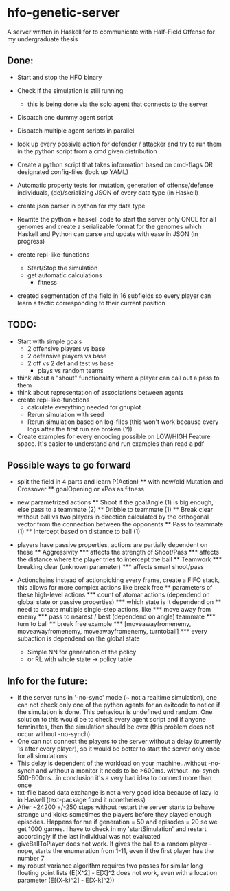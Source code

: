 # hfo-genetic-server
A server written in Haskell for to communicate with Half-Field Offense for my undergraduate thesis

## Done:

  * Start and stop the HFO binary
  * Check if the simulation is still running
    * this is being done via the solo agent that connects to the server
  * Dispatch one dummy agent script

  * Dispatch multiple agent scripts in parallel
  * look up every possivle action for defender / attacker and try to run them in the python script from a cmd given distribution 
  * Create a python script that takes information based on cmd-flags OR designated config-files (look up YAML)
  * Automatic property tests for mutation, generation of offense/defense individuals, (de)/serializing JSON of every data type (in Haskell)
  * create json parser in python for my data type
  * Rewrite the python + haskell code to start the server only ONCE for all genomes and create a serializable format for the genomes which Haskell and Python can parse and update with ease in JSON (in progress)
  * create repl-like-functions
    * Start/Stop the simulation
    * get automatic calculations
      * fitness
  * created segmentation of the field in 16 subfields so every player can learn a tactic corresponding to their current position

## TODO:
  * Start with simple goals
    * 2 offensive players vs base
    * 2 defensive players vs base
    * 2 off vs 2 def and test vs base
      * plays vs random teams
  * think about a "shout" functionality where a player can call out a pass to them
  * think about representation of associations between agents
  * create repl-like-functions
    * calculate everything needed for gnuplot
    * Rerun simulation with seed
    * Rerun simulation based on log-files (this won't work because every logs after the first run are broken (?))
  * Create examples for every encoding possible on LOW/HIGH Feature space. It's easier to understand and run examples than read a pdf

## Possible ways to go forward
  * split the field in 4 parts and learn P(Action)
      ** with new/old Mutation and Crossover
      ** goalOpening or xPos as fitness
  * new parametrized actions
      ** Shoot if the goalAngle (1) is big enough, else pass to a teammate (2)
      ** Dribble to teammate (1)
      ** Break clear without ball vs two players in direction calculated by the orthogonal vector from the connection between the opponents
      ** Pass to teammate (1)
      ** Intercept based on distance to ball (1)
  * players have passive properties, actions are partially dependent on these
      ** Aggressivity
          *** affects the strength of Shoot/Pass
          *** affects the distance where the player tries to intercept the ball
      ** Teamwork
          *** breaking clear (unknown parameter)
          *** affects smart shoot/pass

  * Actionchains instead of actionpicking every frame, create a FIFO stack, this allows for more complex actions like break free
     ** parameters of these high-level actions
        *** count of atomar actions (dependend on global state or passive properties)
        *** which state is it dependend on
     ** need to create multiple single-step actions, like
        *** move away from enemy
        *** pass to nearest / best (dependend on angle) teammate
        *** turn to ball
     ** break free example
        *** [moveawayfromenemy, moveawayfromenemy, moveawayfromenemy, turntoball]
        *** every subaction is dependend on the global state

    * Simple NN for generation of the policy
    * or RL with whole state -> policy table

## Info for the future:

  * If the server runs in '-no-sync' mode (~ not a realtime simulation), one can not check only one of the python agents for an exitcode to notice if the simulation is done. This behaviour is undefined und random. One solution to this would be to check every agent script and if anyone terminates, then the simulation should be over (this problem does not occur without -no-synch)
  * One can not connect the players to the server without a delay (currently 1s after every player), so it would be better to start the server only once for all simulations
  * This delay is dependent of the workload on your machine...without -no-synch and without a monitor it needs to be >600ms. without -no-synch 500-600ms...in conclusion it's a very bad idea to connect more than once
  * txt-file based data exchange is not a very good idea because of lazy io in Haskell (text-package fixed it nonetheless)
  * After ~24200 +/-250 steps without restart the server starts to behave strange und kicks sometimes the players before they played enough episodes. Happens for me if generation = 50 and episodes = 20 so we get 1000 games. I have to check in my 'startSimulation' and restart accordingly if the last individual was not evaluated
  * giveBallToPlayer does not work. It gives the ball to a random player - nope, starts the enumeration from 1-11, even if the first player has the number 7
  * my robust variance algorithm requires two passes for similar long floating point lists (E[X^2] - E[X]^2 does not work, even with a location parameter (E[(X-k)^2] - E[X-k]^2))